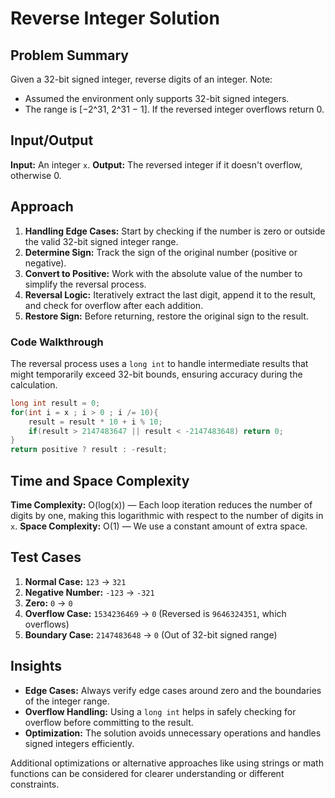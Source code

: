 # Reverse Integer Solution

## Problem Summary

Given a 32-bit signed integer, reverse digits of an integer. Note:

- Assumed the environment only supports 32-bit signed integers.
- The range is [−2^31,  2^31 − 1]. If the reversed integer overflows return 0.

## Input/Output

**Input:** An integer `x`. 
**Output:** The reversed integer if it doesn't overflow, otherwise 0.

## Approach

1. **Handling Edge Cases:** Start by checking if the number is zero or outside the valid 32-bit signed integer range.
2. **Determine Sign:** Track the sign of the original number (positive or negative).
3. **Convert to Positive:** Work with the absolute value of the number to simplify the reversal process.
4. **Reversal Logic:** Iteratively extract the last digit, append it to the result, and check for overflow after each addition.
5. **Restore Sign:** Before returning, restore the original sign to the result.

### Code Walkthrough

The reversal process uses a `long int` to handle intermediate results that might temporarily exceed 32-bit bounds, ensuring accuracy during the calculation.

```c
long int result = 0;
for(int i = x ; i > 0 ; i /= 10){
    result = result * 10 + i % 10;
    if(result > 2147483647 || result < -2147483648) return 0;
}
return positive ? result : -result;
```

## Time and Space Complexity

**Time Complexity:** O(log(x)) — Each loop iteration reduces the number of digits by one, making this logarithmic with respect to the number of digits in `x`.
**Space Complexity:** O(1) — We use a constant amount of extra space.

## Test Cases

1. **Normal Case:** `123` → `321`
2. **Negative Number:** `-123` → `-321`
3. **Zero:** `0` → `0`
4. **Overflow Case:** `1534236469` → `0` (Reversed is `9646324351`, which overflows)
5. **Boundary Case:** `2147483648` → `0` (Out of 32-bit signed range)

## Insights

- **Edge Cases:** Always verify edge cases around zero and the boundaries of the integer range.
- **Overflow Handling:** Using a `long int` helps in safely checking for overflow before committing to the result.
- **Optimization:** The solution avoids unnecessary operations and handles signed integers efficiently.

Additional optimizations or alternative approaches like using strings or math functions can be considered for clearer understanding or different constraints.